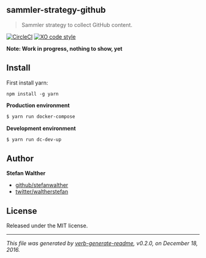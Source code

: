 ## sammler-strategy-github

> Sammler strategy to collect GitHub content.

[![CircleCI](https://circleci.com/gh/sammler/sammler-strategy-github/tree/master.svg?style=svg)](https://circleci.com/gh/sammler/sammler-strategy-github/tree/master)
[![XO code style](https://img.shields.io/badge/code_style-XO--space-5ed9c7.svg)](https://github.com/sindresorhus/xo-space)

**Note: Work in progress, nothing to show, yet**

## Install

First install yarn:

```
npm install -g yarn
```

**Production environment**

```sh
$ yarn run docker-compose
```

**Development environment**

```sh
$ yarn run dc-dev-up
```

## Author

**Stefan Walther**

* [github/stefanwalther](https://github.com/stefanwalther)
* [twitter/waltherstefan](http://twitter.com/waltherstefan)

## License

Released under the MIT license.

***

_This file was generated by [verb-generate-readme](https://github.com/verbose/verb-generate-readme), v0.2.0, on December 18, 2016._